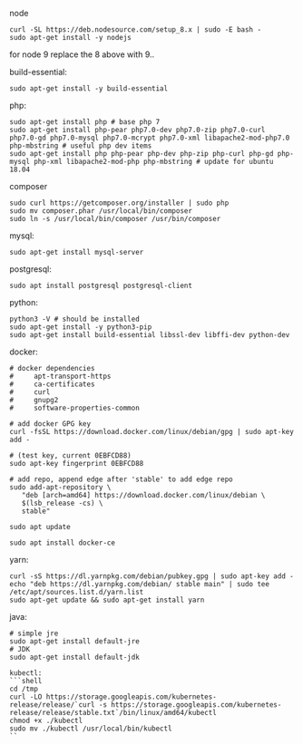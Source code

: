 node
```shell
curl -SL https://deb.nodesource.com/setup_8.x | sudo -E bash -
sudo apt-get install -y nodejs
```

for node 9 replace the 8 above with 9..

build-essential:
```shell
sudo apt-get install -y build-essential
```

php:
```shell
sudo apt-get install php # base php 7
sudo apt-get install php-pear php7.0-dev php7.0-zip php7.0-curl php7.0-gd php7.0-mysql php7.0-mcrypt php7.0-xml libapache2-mod-php7.0 php-mbstring # useful php dev items
sudo apt-get install php php-pear php-dev php-zip php-curl php-gd php-mysql php-xml libapache2-mod-php php-mbstring # update for ubuntu 18.04
```
composer
```shell
sudo curl https://getcomposer.org/installer | sudo php
sudo mv composer.phar /usr/local/bin/composer
sudo ln -s /usr/local/bin/composer /usr/bin/composer
```

mysql:
```shell
sudo apt-get install mysql-server
```

postgresql:
```
sudo apt install postgresql postgresql-client
```

python:
```
python3 -V # should be installed
sudo apt-get install -y python3-pip
sudo apt-get install build-essential libssl-dev libffi-dev python-dev
```

docker:
```
# docker dependencies
#     apt-transport-https
#     ca-certificates
#     curl
#     gnupg2
#     software-properties-common

# add docker GPG key
curl -fsSL https://download.docker.com/linux/debian/gpg | sudo apt-key add -

# (test key, current 0EBFCD88)
sudo apt-key fingerprint 0EBFCD88

# add repo, append edge after 'stable' to add edge repo
sudo add-apt-repository \
   "deb [arch=amd64] https://download.docker.com/linux/debian \
   $(lsb_release -cs) \
   stable"

sudo apt update

sudo apt install docker-ce
```

yarn:
```
curl -sS https://dl.yarnpkg.com/debian/pubkey.gpg | sudo apt-key add -
echo "deb https://dl.yarnpkg.com/debian/ stable main" | sudo tee /etc/apt/sources.list.d/yarn.list
sudo apt-get update && sudo apt-get install yarn
```
java:
```shell
# simple jre
sudo apt-get install default-jre
# JDK
sudo apt-get install default-jdk

kubectl:
```shell
cd /tmp
curl -LO https://storage.googleapis.com/kubernetes-release/release/`curl -s https://storage.googleapis.com/kubernetes-release/release/stable.txt`/bin/linux/amd64/kubectl
chmod +x ./kubectl
sudo mv ./kubectl /usr/local/bin/kubectl
``

